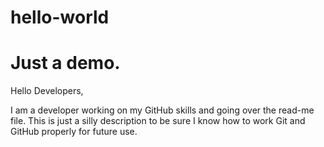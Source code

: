 # hello-world
Just a demo.
=============================================================

Hello Developers,

I am a developer working on my GitHub skills and going over the read-me file.
This is just a silly description to be sure I know how to work Git and GitHub
properly for future use.
